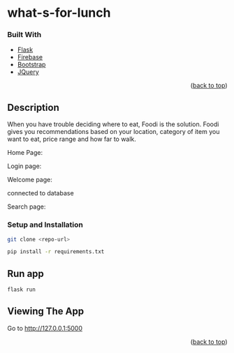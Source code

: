 # what-s-for-lunch
### Built With

* [Flask](https://flask.palletsprojects.com/en/2.0.x/)
* [Firebase](https://firebase.google.com/)
* [Bootstrap](https://getbootstrap.com)
* [JQuery](https://jquery.com)

<p align="right">(<a href="#top">back to top</a>)</p>

<!-- Description -->
## Description
When you have trouble deciding where to eat, Foodi is the solution.
Foodi gives you recommendations based on your location, category of item you want to eat, price range and how far to walk.

Home Page:


Login page:


Welcome page:


connected to database


Search page:



<!-- Setup -->
### Setup and Installation

```bash
git clone <repo-url>
```
```bash
pip install -r requirements.txt
```
## Run app
```bash
flask run
```

## Viewing The App
Go to http://127.0.0.1:5000

<p align="right">(<a href="#top">back to top</a>)</p>

